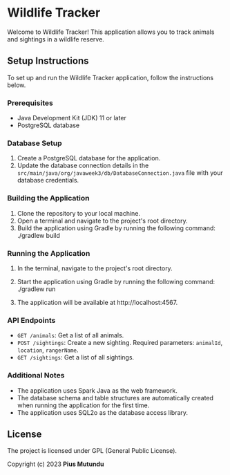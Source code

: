 # Wildlife Tracker

Welcome to Wildlife Tracker! This application allows you to track animals and sightings in a wildlife reserve.

## Setup Instructions

To set up and run the Wildlife Tracker application, follow the instructions below.

### Prerequisites

- Java Development Kit (JDK) 11 or later
- PostgreSQL database

### Database Setup

1. Create a PostgreSQL database for the application.
2. Update the database connection details in the `src/main/java/org/javaweek3/db/DatabaseConnection.java` file with your database credentials.

### Building the Application

1. Clone the repository to your local machine.
2. Open a terminal and navigate to the project's root directory.
3. Build the application using Gradle by running the following command:
   ./gradlew build

### Running the Application

1. In the terminal, navigate to the project's root directory.
2. Start the application using Gradle by running the following command:
   ./gradlew run


3. The application will be available at http://localhost:4567.

### API Endpoints

- `GET /animals`: Get a list of all animals.
- `POST /sightings`: Create a new sighting. Required parameters: `animalId`, `location`, `rangerName`.
- `GET /sightings`: Get a list of all sightings.

### Additional Notes

- The application uses Spark Java as the web framework.
- The database schema and table structures are automatically created when running the application for the first time.
- The application uses SQL2o as the database access library.

## License

The project is licensed under GPL (General Public License).

Copyright (c) 2023 **Pius Mutundu**


